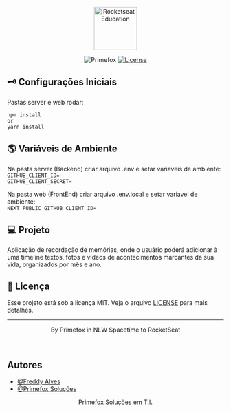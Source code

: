 <p align="center">
  <img alt="Rocketseat Education" src="https://primefox.com.br/ti/files/PrimeWall.jpg" width="100px" />
</p>

<p align="center">
  <img src="https://img.shields.io/static/v1?label=Primefox&message=Dev&color=yellow&style=flat-square" alt="Primefox" />
  <a href="LICENSE"><img  src="https://img.shields.io/static/v1?label=License&message=MIT&color=yellow&labelColor=202024" alt="License"></a>
</p>

## 🗝️ Configurações Iniciais
Pastas server e web rodar:

```
npm install
or 
yarn install
```
## 🌎 Variáveis de Ambiente
Na pasta server (Backend) criar arquivo .env e setar variaveis de ambiente:</br>
`GITHUB_CLIENT_ID=` <br />
`GITHUB_CLIENT_SECRET=`

Na pasta web (FrontEnd) criar arquivo .env.local e setar variavel de ambiente:</br>
`NEXT_PUBLIC_GITHUB_CLIENT_ID=`

## 💻 Projeto

Aplicação de recordação de memórias, onde o usuário poderá adicionar à uma timeline textos, fotos e vídeos de acontecimentos marcantes da sua vida, organizados por mês e ano.

## 📝 Licença

Esse projeto está sob a licença MIT. Veja o arquivo [LICENSE](LICENSE) para mais detalhes.

---

<p align="center">
  By Primefox in NLW Spacetime to RocketSeat
</p>

<!--START_SECTION:footer-->

<br />

## Autores

- [@Freddy Alves](https://www.linkedin.com/in/freddy-alves/)
- [@Primefox Soluções](https://www.instagram.com/primefoxti)

<p align="center">
  <a href="https://www.instagram.com/primefoxti/" target="_blank">
    Primefox Soluções em T.I.
  </a>
</p>

<!--END_SECTION:footer-->
